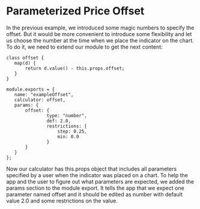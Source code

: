 # Parameterized Price Offset
In the previous example, we introduced some magic numbers to specify the offset. But it would be more convenient to introduce some flexibility and let us choose the number at the time when we place the indicator on the chart. To do it, we need to extend our module to get the next content:
```
class offset {
   map(d) {
       return d.value() - this.props.offset;
   }
}

module.exports = {
   name: "exampleOffset",
   calculator: offset,
   params: {
       offset: {
               type: "number",
               def: 2.0,
               restrictions: {
                   step: 0.25,
                   min: 0.0
               }
       }
   }
};
```
Now our calculator has this.props object that includes all parameters specified by a user when the indicator was placed on a chart. To help the app and the user to figure out what parameters are expected, we added the params section to the module export. It tells the app that we expect one parameter named offset and it should be edited as number with default value 2.0 and some restrictions on the value.